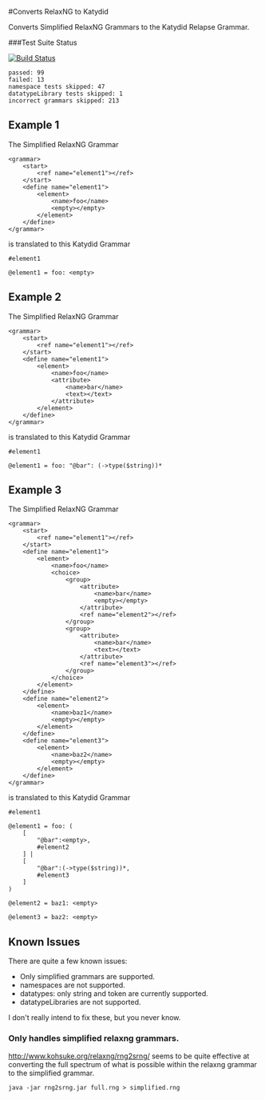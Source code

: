 #Converts RelaxNG to Katydid

Converts Simplified RelaxNG Grammars to the Katydid Relapse Grammar.

###Test Suite Status

[![Build Status](https://travis-ci.org/katydid/relaxng.svg?branch=master)](https://travis-ci.org/katydid/relaxng)

```
passed: 99
failed: 13
namespace tests skipped: 47
datatypeLibrary tests skipped: 1
incorrect grammars skipped: 213
```

## Example 1

The Simplified RelaxNG Grammar

```
<grammar>
    <start>
        <ref name="element1"></ref>
    </start>
    <define name="element1">
        <element>
            <name>foo</name>
            <empty></empty>
        </element>
    </define>
</grammar>
```

is translated to this Katydid Grammar

```
#element1

@element1 = foo: <empty>
```


## Example 2

The Simplified RelaxNG Grammar

```
<grammar>
    <start>
        <ref name="element1"></ref>
    </start>
    <define name="element1">
        <element>
            <name>foo</name>
            <attribute>
                <name>bar</name>
                <text></text>
            </attribute>
        </element>
    </define>
</grammar>
```

is translated to this Katydid Grammar

```
#element1

@element1 = foo: "@bar": (->type($string))*
```

## Example 3

The Simplified RelaxNG Grammar

```
<grammar>
    <start>
        <ref name="element1"></ref>
    </start>
    <define name="element1">
        <element>
            <name>foo</name>
            <choice>
                <group>
                    <attribute>
                        <name>bar</name>
                        <empty></empty>
                    </attribute>
                    <ref name="element2"></ref>
                </group>
                <group>
                    <attribute>
                        <name>bar</name>
                        <text></text>
                    </attribute>
                    <ref name="element3"></ref>
                </group>
            </choice>
        </element>
    </define>
    <define name="element2">
        <element>
            <name>baz1</name>
            <empty></empty>
        </element>
    </define>
    <define name="element3">
        <element>
            <name>baz2</name>
            <empty></empty>
        </element>
    </define>
</grammar>
```

is translated to this Katydid Grammar

```
#element1

@element1 = foo: (
    [
        "@bar":<empty>,
        #element2
    ] |
    [
        "@bar":(->type($string))*,
        #element3
    ]
)

@element2 = baz1: <empty>

@element3 = baz2: <empty>
```

## Known Issues

There are quite a few known issues:
  - Only simplified grammars are supported.
  - namespaces are not supported.
  - datatypes: only string and token are currently supported.
  - datatypeLibraries are not supported.

I don't really intend to fix these, but you never know.

### Only handles simplified relaxng grammars.

http://www.kohsuke.org/relaxng/rng2srng/ seems to be quite effective at converting the full spectrum of what is possible within the relaxng grammar to the simplified grammar.

```
java -jar rng2srng.jar full.rng > simplified.rng
```
